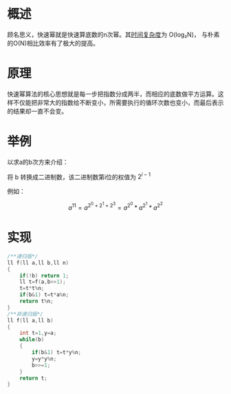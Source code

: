 # 概述

顾名思义，快速幂就是快速算底数的n次幂。其[时间复杂度](https://baike.baidu.com/item/时间复杂度/1894057)为 O(log₂N)， 与朴素的O(N)相比效率有了极大的提高。



# 原理

快速幂算法的核心思想就是每一步把指数分成两半，而相应的底数做平方运算。这样不仅能把非常大的指数给不断变小，所需要执行的循环次数也变小，而最后表示的结果却一直不会变。



# 举例

以求a的b次方来介绍：

将 b 转换成二进制数，该二进制数第i位的权值为 $2^{i-1}$

例如：

$$
a^{11}=a^{2^{0}+2^{1}+2^{3}}=a^{2^0} * a^{2^1} * a^{2^2}
$$

# 实现

```C++
/**递归版*/
ll f(ll a,ll b,ll n)
{
    if(!b) return 1;
    ll t=f(a,b>>1);
    t=t*t%n;
    if(b&1) t=t*a%n;
    return t%n;
}
/**非递归版*/
ll f(ll a,ll b)
{
    int t=1,y=a;
    while(b)
    {
        if(b&1) t=t*y%n;
        y=y*y%n;
        b>>=1;
    }
    return t;
}

```

